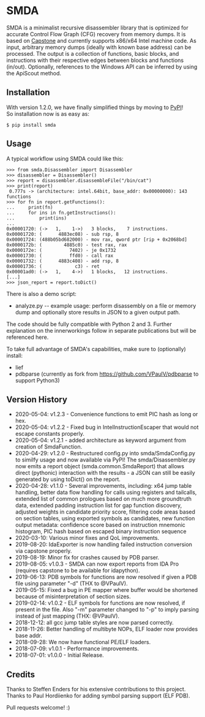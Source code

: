 
# SMDA

SMDA is a minimalist recursive disassembler library that is optimized for accurate Control Flow Graph (CFG) recovery from memory dumps.
It is based on [Capstone](http://www.capstone-engine.org/) and currently supports x86/x64 Intel machine code.
As input, arbitrary memory dumps (ideally with known base address) can be processed.
The output is a collection of functions, basic blocks, and instructions with their respective edges between blocks and functions (in/out).
Optionally, references to the Windows API can be inferred by using the ApiScout method.

## Installation

With version 1.2.0, we have finally simplified things by moving to [PyPI](https://pypi.org/project/smda/)!  
So installation now is as easy as:

```
$ pip install smda
```

## Usage

A typical workflow using SMDA could like this:

```
>>> from smda.Disassembler import Disassembler
>>> disassembler = Disassembler()
>>> report = disassembler.disassembleFile("/bin/cat")
>>> print(report)
 0.777s -> (architecture: intel.64bit, base_addr: 0x00000000): 143 functions
>>> for fn in report.getFunctions():
...     print(fn)
...     for ins in fn.getInstructions():
...         print(ins)
...
0x00001720: (->   1,    1->)   3 blocks,    7 instructions.
0x00001720: (      4883ec08) - sub rsp, 8
0x00001724: (488b05bd682000) - mov rax, qword ptr [rip + 0x2068bd]
0x0000172b: (        4885c0) - test rax, rax
0x0000172e: (          7402) - je 0x1732
0x00001730: (          ffd0) - call rax
0x00001732: (      4883c408) - add rsp, 8
0x00001736: (            c3) - ret 
0x00001ad0: (->   1,    4->)   1 blocks,   12 instructions.
[...]
>>> json_report = report.toDict()
``` 

There is also a demo script:

* analyze.py -- example usage: perform disassembly on a file or memory dump and optionally store results in JSON to a given output path.

The code should be fully compatible with Python 2 and 3.
Further explanation on the innerworkings follow in separate publications but will be referenced here.

To take full advantage of SMDA's capabilities, make sure to (optionally) install:
 * lief 
 * pdbparse (currently as fork from https://github.com/VPaulV/pdbparse to support Python3)

## Version History

 * 2020-05-04: v1.2.3 - Convenience functions to emit PIC hash as long or hex.
 * 2020-05-04: v1.2.2 - Fixed bug in IntelInstructionEscaper that would not escape constants properly.
 * 2020-05-04: v1.2.1 - added architecture as keyword argument from creation of SmdaFunction.
 * 2020-04-29: v1.2.0 - Restructured config.py into smda/SmdaConfig.py to similfy usage and now available via PyPI! The smda/Disassembler.py now emits a report object (smda.common.SmdaReport) that allows direct (pythonic) interaction with the results - a JSON can still be easily generated by using toDict() on the report.
 * 2020-04-28: v1.1.0 - Several improvements, including: x64 jump table handling, better data flow handling for calls using registers and tailcalls, extended list of common prologues based on much more groundtruth data, extended padding instruction list for gap function discovery, adjusted weights in candidate priority score, filtering code areas based on section tables, using exported symbols as candidates, new function output metadata: confidence score based on instruction mnemonic histogram, PIC hash based on escaped binary instruction sequence
 * 2020-03-10: Various minor fixes and QoL improvements.
 * 2019-08-20: IdaExporter is now handling failed instruction conversion via capstone properly.
 * 2019-08-19: Minor fix for crashes caused by PDB parser.
 * 2019-08-05: v1.0.3 - SMDA can now export reports from IDA Pro (requires capstone to be available for idapython).
 * 2019-06-13: PDB symbols for functions are now resolved if given a PDB file using parameter "-d" (THX to @VPaulV).
 * 2019-05-15: Fixed a bug in PE mapper where buffer would be shortened because of misinterpretation of section sizes.
 * 2019-02-14: v1.0.2 - ELF symbols for functions are now resolved, if present in the file. Also "-m" parameter changed to "-p" to imply parsing instead of just mapping (THX: @VPaulV).
 * 2018-12-12: all gcc jump table styles are now parsed correctly. 
 * 2018-11-26: Better handling of multibyte NOPs, ELF loader now provides base addr.
 * 2018-09-28: We now have functional PE/ELF loaders.
 * 2018-07-09: v1.0.1 - Performance improvements.
 * 2018-07-01: v1.0.0 - Initial Release.


## Credits

Thanks to Steffen Enders for his extensive contributions to this project.
Thanks to Paul Hordiienko for adding symbol parsing support (ELF PDB).

Pull requests welcome! :)

